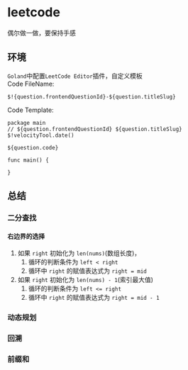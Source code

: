 # leetcode
偶尔做一做，要保持手感

## 环境
`Goland`中配置`LeetCode Editor`插件，自定义模板  
Code FileName:
```
$!{question.frontendQuestionId}-${question.titleSlug}
```
Code Template:
```
package main
// ${question.frontendQuestionId} ${question.titleSlug} $!velocityTool.date()

${question.code}

func main() {

}
```

## 总结
### 二分查找
#### 右边界的选择
1. 如果 `right` 初始化为 `len(nums)`(数组长度)，
	1. 循环的判断条件为 `left < right`
	2. 循环中 `right` 的赋值表达式为 `right = mid`
2. 如果 `right` 初始化为 `len(nums) - 1`(索引最大值)
	1. 循环的判断条件为 `left <= right`
	2. 循环中 `right` 的赋值表达式为 `right = mid - 1`

### 动态规划

### 回溯

### 前缀和
